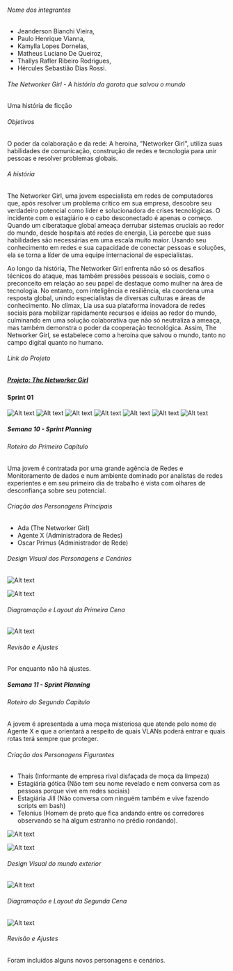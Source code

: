 ###### Nome dos integrantes

- Jeanderson Bianchi Vieira,
- Paulo Henrique Vianna,
- Kamylla Lopes Dornelas,
- Matheus Luciano De Queiroz,
- Thallys Rafler Ribeiro Rodrigues,
- Hércules Sebastião Dias Rossi.

###### The Networker Girl - A história da garota que salvou o mundo

Uma história de ficção

###### Objetivos

O poder da colaboração e da rede: A heroína, "Networker Girl", utiliza suas habilidades de comunicação, construção de redes e tecnologia para unir pessoas e resolver problemas globais.

###### A história

The Networker Girl, uma jovem especialista em redes de computadores que, após resolver um problema crítico em sua empresa, descobre seu verdadeiro potencial como líder e solucionadora de crises tecnológicas. O incidente com o estagiário e o cabo desconectado é apenas o começo. Quando um ciberataque global ameaça derrubar sistemas cruciais ao redor do mundo, desde hospitais até redes de energia, Lia percebe que suas habilidades são necessárias em uma escala muito maior. Usando seu conhecimento em redes e sua capacidade de conectar pessoas e soluções, ela se torna a líder de uma equipe internacional de especialistas.

Ao longo da história, The Networker Girl enfrenta não só os desafios técnicos do ataque, mas também pressões pessoais e sociais, como o preconceito em relação ao seu papel de destaque como mulher na área de tecnologia. No entanto, com inteligência e resiliência, ela coordena uma resposta global, unindo especialistas de diversas culturas e áreas de conhecimento. No clímax, Lia usa sua plataforma inovadora de redes sociais para mobilizar rapidamente recursos e ideias ao redor do mundo, culminando em uma solução colaborativa que não só neutraliza a ameaça, mas também demonstra o poder da cooperação tecnológica. Assim, The Networker Girl, se estabelece como a heroína que salvou o mundo, tanto no campo digital quanto no humano.

###### Link do Projeto

##### [Projeto: The Networker Girl](https://github.com/users/phoenixproject/projects/2/)<br/>

#### Sprint 01
![Alt text](https://github.com/phoenixproject/thenetworkergirl/blob/master/_MEDIA/1.png?raw=true "Descrição do arquivo")
![Alt text](https://github.com/phoenixproject/thenetworkergirl/blob/master/_MEDIA/2.png?raw=true "Descrição do arquivo")
![Alt text](https://github.com/phoenixproject/thenetworkergirl/blob/master/_MEDIA/3.png?raw=true "Descrição do arquivo")
![Alt text](https://github.com/phoenixproject/thenetworkergirl/blob/master/_MEDIA/4.png?raw=true "Descrição do arquivo")
![Alt text](https://github.com/phoenixproject/thenetworkergirl/blob/master/_MEDIA/5.png?raw=true "Descrição do arquivo")
![Alt text](https://github.com/phoenixproject/thenetworkergirl/blob/master/_MEDIA/6.png?raw=true "Descrição do arquivo")
![Alt text](https://github.com/phoenixproject/thenetworkergirl/blob/master/_MEDIA/7.png?raw=true "Descrição do arquivo")

##### Semana 10 - Sprint Planning

###### Roteiro do Primeiro Capítulo

Uma jovem é contratada por uma grande agência de Redes e Monitoramento de dados e num ambiente dominado por analistas de redes experientes e em seu primeiro dia de trabalho é vista com olhares de desconfiança sobre seu potencial.

###### Criação dos Personagens Principais

- Ada (The Networker Girl)
- Agente X (Administradora de Redes)
- Oscar Primus (Administrador de Rede)

###### Design Visual dos Personagens e Cenários

![Alt text](https://github.com/phoenixproject/thenetworkergirl/blob/master/_MEDIA/empresa_monitoramento_dados_01.jpeg?raw=true "Empresa (visual 1)")

![Alt text](https://github.com/phoenixproject/thenetworkergirl/blob/master/_MEDIA/empresa_monitoramento_dados_02.jpeg?raw=true "Empresa (visual 2)")

###### Diagramação e Layout da Primeira Cena

![Alt text](https://github.com/phoenixproject/thenetworkergirl/blob/master/_MEDIA/personagem_agente_x_entrando_na_empresa.jpeg?raw=true "Personagem Agent X entrando na empresa")

###### Revisão e Ajustes

Por enquanto não há ajustes.

##### Semana 11 - Sprint Planning

###### Roteiro do Segundo Capítulo

A jovem é apresentada a uma moça misteriosa que atende pelo nome de Agente X e que a orientará a respeito de quais VLANs poderá entrar e quais rotas terá sempre que proteger.

###### Criação dos Personagens Figurantes

- Thaís (Informante de empresa rival disfaçada de moça da limpeza)
- Estagiária gótica (Não tem seu nome revelado e nem conversa com as pessoas porque vive em redes sociais)
- Estagiária Jill (Não conversa com ninguém também e vive fazendo scripts em bash)
- Telonius (Homem de preto que fica andando entre os corredores observando se há algum estranho no prédio rondando).

![Alt text](https://github.com/phoenixproject/thenetworkergirl/blob/master/_MEDIA/personagem_estagiaria_de_redes_gotica.jpeg?raw=true "Estigiária gótica")

![Alt text](https://github.com/phoenixproject/thenetworkergirl/blob/master/_MEDIA/personagem_estagiaria_de_redes_jill.jpeg?raw=true "Estigiária Jill")

###### Design Visual do mundo exterior

![Alt text](https://github.com/phoenixproject/thenetworkergirl/blob/master/_MEDIA/cidade_atendida_pela_empresa_de_monitoramento.jpg?raw=true "Cidade projetada por IA da empresa de monitorameto de redes")

###### Diagramação e Layout da Segunda Cena

![Alt text](https://github.com/phoenixproject/thenetworkergirl/blob/master/_MEDIA/personagem_oscar_primus_entrando_no_tunel_de_divisao_de_realidade.jpeg?raw=true "Personagem Oscar Primus entrando no túnel de Divisão de Realidade")

###### Revisão e Ajustes

Foram incluídos alguns novos personagens e cenários.
